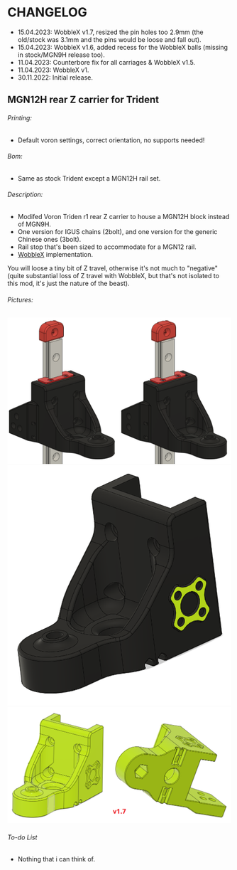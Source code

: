 # CHANGELOG
- 15.04.2023: WobbleX v1.7, resized the pin holes too 2.9mm (the old/stock was 3.1mm and the pins would be loose and fall out).
- 15.04.2023: WobbleX v1.6, added recess for the WobbleX balls (missing in stock/MGN9H release too).
- 11.04.2023: Counterbore fix for all carriages & WobbleX v1.5.
- 11.04.2023: WobbleX v1.
- 30.11.2022: Initial release.

## MGN12H rear Z carrier for Trident

###### Printing:
- Default voron settings, correct orientation, no supports needed!

###### Bom:
- Same as stock Trident except a MGN12H rail set.

###### Description:
- Modifed Voron Triden r1 rear Z carrier to house a MGN12H block instead of MGN9H.
- One version for IGUS chains (2bolt), and one version for the generic Chinese ones (3bolt).
- Rail stop that's been sized to accommodate for a MGN12 rail.
- [WobbleX](https://github.com/MirageC79/Interfaces-for-WobbleX-integration/tree/main/Voron/Trident) implementation. 

You will loose a tiny bit of Z travel, otherwise it's not much to "negative" (quite substantial loss of Z travel with WobbleX, but that's not isolated to this mod, it's just the nature of the beast). 

###### Pictures:
![](./pics/1.png)
![](./pics/WobbleX-MGN12H-v1.png)
![](./pics/WobbleX-MGN12H-v1.7.png)

###### To-do List
- Nothing that i can think of.
